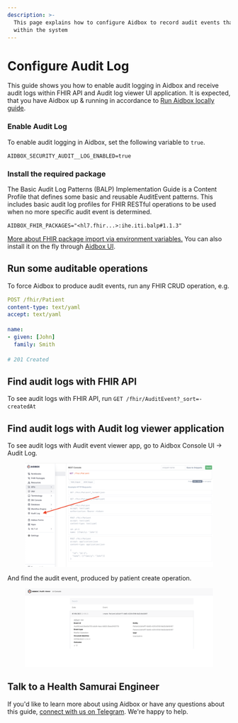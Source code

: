 ```yaml
---
description: >-
  This page explains how to configure Aidbox to record audit events that occur
  within the system
---
```


# Configure Audit Log

This guide shows you how to enable audit logging in Aidbox and receive audit logs within FHIR API and Audit log viewer UI application. It is expected, that you have Aidbox up & running in accordance to [Run Aidbox locally guide](../../getting-started/run-aidbox-locally-with-docker/).

### Enable Audit Log

To enable audit logging in Aidbox, set the following variable to `true`.

```
AIDBOX_SECURITY_AUDIT__LOG_ENABLED=true
```

### Install the required package
The Basic Audit Log Patterns (BALP) Implementation Guide is a Content Profile that defines some basic and reusable AuditEvent patterns. This includes basic audit log profiles for FHIR RESTful operations to be used when no more specific audit event is determined.
```
AIDBOX_FHIR_PACKAGES="<hl7.fhir...>:ihe.iti.balp#1.1.3"
```
[More about FHIR package import via environment variables.](../../modules/profiling-and-validation/fhir-schema-validator/upload-fhir-implementation-guide/environment-variable/)
You can also install it on the fly through [Aidbox UI](../../modules/profiling-and-validation/fhir-schema-validator/upload-fhir-implementation-guide/aidbox-ui/ig-package-from-aidbox-registry).

## Run some auditable operations

To force Aidbox to produce audit events, run any FHIR CRUD operation, e.g.

```yaml
POST /fhir/Patient
content-type: text/yaml
accept: text/yaml

name:
- given: [John]
  family: Smith
  
# 201 Created
```

## Find audit logs with FHIR API

To see audit logs with FHIR API, run `GET /fhir/AuditEvent?_sort=-createdAt`

## Find audit logs with Audit log viewer application

To see audit logs with Audit event viewer app, go to Aidbox Console UI → Audit Log.

<figure><img src="../../.gitbook/assets/Screenshot 2024-09-23 at 15.19.38.png" alt=""><figcaption></figcaption></figure>

And find the audit event, produced by patient create operation.

<figure><img src="../../.gitbook/assets/Screenshot 2023-09-07 at 12.58.32.png" alt=""><figcaption></figcaption></figure>

## Talk to a Health Samurai Engineer

If you'd like to learn more about using Aidbox or have any questions about this guide, [connect with us on Telegram](https://t.me/aidbox). We're happy to help.

